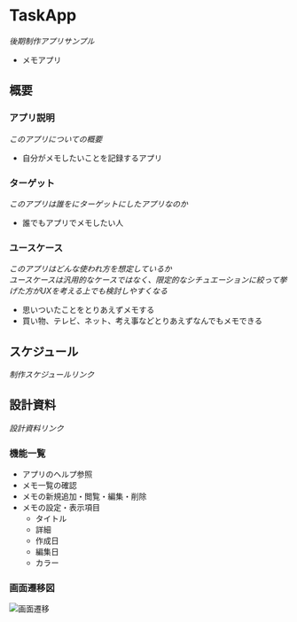 # TaskApp
_後期制作アプリサンプル_

- メモアプリ

## 概要
### アプリ説明
_このアプリについての概要_

- 自分がメモしたいことを記録するアプリ

### ターゲット
_このアプリは誰をにターゲットにしたアプリなのか_

- 誰でもアプリでメモしたい人

### ユースケース
_このアプリはどんな使われ方を想定しているか_  
_ユースケースは汎用的なケースではなく、限定的なシチュエーションに絞って挙げた方がUXを考える上でも検討しやすくなる_

- 思いついたことをとりあえずメモする
- 買い物、テレビ、ネット、考え事などとりあえずなんでもメモできる

## スケジュール
_制作スケジュールリンク_

## 設計資料
_設計資料リンク_

### 機能一覧
- アプリのヘルプ参照
- メモ一覧の確認
- メモの新規追加・閲覧・編集・削除
- メモの設定・表示項目
  - タイトル
  - 詳細
  - 作成日
  - 編集日
  - カラー

### 画面遷移図
![画面遷移](MemoApp/files/screen.png)
